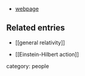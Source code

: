 

* [webpage](http://www.hss.caltech.edu/~tilman/)

## Related entries

* [[general relativity]]

* [[Einstein-Hilbert action]]

category: people


